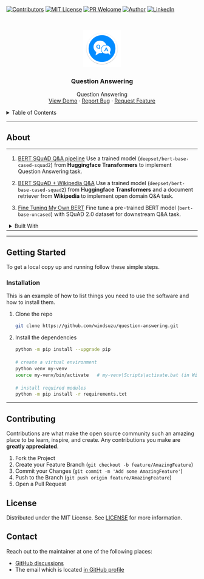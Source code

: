 <!--
*** Thanks for checking out the question-answering. If you have a suggestion
*** that would make this better, please fork the repo and create a pull request
*** or simply open an issue with the tag "enhancement".
*** Thanks again! Now go create something AMAZING! :D
***
*** To avoid retyping too much info. Do a search and replace for the following:
*** github_username (that is "windsuzu"), repo_name (that is "question-answering"), project_title, project_description
-->

<!-- [![Issues][issues-shield]][issues-url] -->
[![Contributors][contributors-shield]][contributors-url]
[![MIT License][license-shield]][license-url]
[![PR Welcome][pr-welcome-shield]](#contributing)
[![Author][author-shield]][author-url]
[![LinkedIn][linkedin-shield]][linkedin-url]


<!-- PROJECT LOGO -->
<br />
<p align="center">
  <a href="https://github.com/windsuzu/question-answering">
    <img src="images/logo.png" alt="Logo" width="100" height="100">
  </a>

  <h3 align="center">Question Answering</h3>

  <p align="center">
    Question Answering
    <br />
    <a href="https://github.com/windsuzu/question-answering">View Demo</a>
    ·
    <a href="https://github.com/windsuzu/question-answering/issues">Report Bug</a>
    ·
    <a href="https://github.com/windsuzu/question-answering/issues">Request Feature</a>
  </p>
</p>


<details>
<summary>Table of Contents</summary>

* [About](#about)
* [Getting Started](#getting-started)
  * [Installation](#installation)
* [Usage](#usage)
* [Roadmap](#roadmap)
* [Contributing](#contributing)
* [License](#license)
* [Contact](#contact)
* [Acknowledgements](#acknowledgements)

</details>

---

<!-- ABOUT THE PROJECT -->
## About

<table>
<tr>
<td>

1. [BERT SQuAD Q&A pipeline](1-bert_qa_pipeline.ipynb)
Use a trained model (`deepset/bert-base-cased-squad2`) from **Huggingface Transformers** to implement Question Answering task.

2. [BERT SQuAD + Wikipedia Q&A](2-bert_qa_wiki.ipynb)
Use a trained model (`deepset/bert-base-cased-squad2`) from **Huggingface Transformers** and a document retriever from **Wikipedia** to implement open domain Q&A task.

3. [Fine Tuning My Own BERT](3-bert_qa_fine_tuning.ipynb)
Fine tune a pre-trained BERT model (`bert-base-uncased`) with SQuAD 2.0 dataset for downstream Q&A task.

<details close>
<summary>Built With</summary>
<br>

* [PyTorch](https://github.com/pytorch/pytorch)
* [HuggingFace Transformers](https://github.com/huggingface/transformers)
* [Wikipedia](https://github.com/goldsmith/Wikipedia)

</details>

</td>
</tr>
</table>

---

## Getting Started

To get a local copy up and running follow these simple steps.

### Installation

This is an example of how to list things you need to use the software and how to install them.

1. Clone the repo
   ```sh
   git clone https://github.com/windsuzu/question-answering.git
   ```

2. Install the dependencies
   ```sh
   python -m pip install --upgrade pip

   # create a virtual environment
   python venv my-venv
   source my-venv/bin/activate   # my-venv\Scripts\activate.bat (in Windows)

   # install required modules
   python -m pip install -r requirements.txt
   ```

---

## Contributing

Contributions are what make the open source community such an amazing place to be learn, inspire, and create. Any contributions you make are **greatly appreciated**.

1. Fork the Project
2. Create your Feature Branch (`git checkout -b feature/AmazingFeature`)
3. Commit your Changes (`git commit -m 'Add some AmazingFeature'`)
4. Push to the Branch (`git push origin feature/AmazingFeature`)
5. Open a Pull Request

## License

Distributed under the MIT License. See [LICENSE](https://github.com/windsuzu/question-answering/blob/master/LICENSE) for more information.

## Contact

Reach out to the maintainer at one of the following places:

* [GitHub discussions](https://github.com/windsuzu/question-answering/discussions)
* The email which is located [in GitHub profile](https://github.com/windsuzu)

[contributors-shield]: https://img.shields.io/github/contributors/windsuzu/question-answering.svg?style=for-the-badge
[contributors-url]: https://github.com/windsuzu/question-answering/graphs/contributors
[issues-shield]: https://img.shields.io/github/issues/windsuzu/question-answering.svg?style=for-the-badge
[issues-url]: https://github.com/windsuzu/question-answering/issues
[license-shield]: https://img.shields.io/github/license/windsuzu/question-answering.svg?style=for-the-badge&label=license
[license-url]: https://github.com/windsuzu/question-answering/blob/master/LICENSE.txt
[linkedin-shield]: https://img.shields.io/badge/-LinkedIn-black.svg?style=for-the-badge&logo=linkedin&colorB=555
[linkedin-url]: https://linkedin.com/in/windsuzu
[pr-welcome-shield]: https://shields.io/badge/PRs-Welcome-ff69b4?style=for-the-badge
[author-shield]: https://shields.io/badge/Made_with_%E2%9D%A4_by-windsuzu-F4A92F?style=for-the-badge
[author-url]: https://github.com/windsuzu
